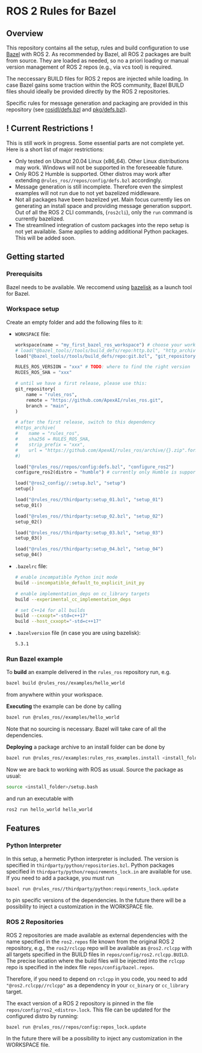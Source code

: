 # ROS 2 Rules for Bazel

## Overview

This repository contains all the setup, rules and build configuration to use
[Bazel](http://bazel.build) with ROS 2. As recommended by Bazel, all ROS 2 packages
are built from source. They are loaded as needed, so no a priori loading or manual version
management of ROS 2 repos (e.g., via vcs tool) is required.

The neccessary BUILD files for ROS 2 repos are injected while loading. In case Bazel gains
some traction within the ROS community, Bazel BUILD files should ideally be provided
directly by the ROS 2 repositories.

Specific rules for message generation and packaging are provided in this repository (see 
[rosidl/defs.bzl](rosidl/defs.bzl) and [pkg/defs.bzl](pkg/defs.bzl)).

## ! Current Restrictions !

This is still work in progress. Some essential parts are not complete yet.
Here is a short list of major restrictions:
* Only tested on Ubunut 20.04 Linux (x86_64). Other Linux distributions may work. Windows
  will not be supported in the foreseeable future.
* Only ROS 2 Humble is supported. Other distros may work after extending
  `@rules_ros//repos/config/defs.bzl` accordingly.
* Message generation is still incomplete. Therefore even the simplest examples will not run
  due to not yet bazelized middleware.
* Not all packages have been bazelized yet. Main focus currently lies on generating an
  install space and providing message generation support. Out of all the ROS 2 CLI commands,
  (`ros2cli`), only the `run` command is currently bazelized.
* The streamlined integration of custom packages into the repo setup is not yet available.
  Same applies to adding additional Python packages. 
  This will be added soon.

## Getting started

### Prerequisits

Bazel needs to be available. We reccomend using [bazelisk](https://github.com/bazelbuild/bazelisk)
as a launch tool for Bazel.

### Workspace setup

Create an empty folder and add the following files to it:

* `WORKSPACE` file:
  ```python
  workspace(name = "my_first_bazel_ros_workspace") # choose your workspace name here
  # load("@bazel_tools//tools/build_defs/repo:http.bzl", "http_archive")
  load("@bazel_tools//tools/build_defs/repo:git.bzl", "git_repository")

  RULES_ROS_VERSION = "xxx" # TODO: where to find the right version
  RUIES_ROS_SHA = "xxx"

  # until we have a first release, please use this:
  git_repository(
      name = "rules_ros",
      remote = "https://github.com/ApexAI/rules_ros.git",
      branch = "main",
  )

  # after the first release, switch to this dependency 
  #https_archive(
  #    name = "rules_ros",
  #    sha256 = RULES_ROS_SHA,
  #    strip_prefix = "xxx",
  #    url = "https://github.com/ApexAI/rules_ros/archive/{}.zip".format(RULES_ROS_VERSION),
  #)

  load("@rules_ros//repos/config:defs.bzl", "configure_ros2")
  configure_ros2(distro = "humble") # currently only Humble is supported

  load("@ros2_config//:setup.bzl", "setup")
  setup()

  load("@rules_ros//thirdparty:setup_01.bzl", "setup_01")
  setup_01()

  load("@rules_ros//thirdparty:setup_02.bzl", "setup_02")
  setup_02()

  load("@rules_ros//thirdparty:setup_03.bzl", "setup_03")
  setup_03()

  load("@rules_ros//thirdparty:setup_04.bzl", "setup_04")
  setup_04()
  ```

* `.bazelrc` file:

  ```bash
  # enable incompatible Python init mode
  build --incompatible_default_to_explicit_init_py

  # enable implementation_deps on cc_library targets
  build --experimental_cc_implementation_deps

  # set C++14 for all builds
  build --cxxopt="-std=c++17"
  build --host_cxxopt="-std=c++17"
  ```
  
* `.bazelversion` file (in case you are using bazelisk):

  ```text
  5.3.1
  ```

### Run Bazel example

To **build** an example delivered in the `rules_ros` repository run, e.g.
```bash
bazel build @rules_ros//examples/hello_world
```

from anywhere within your workspace.

**Executing** the example can be done by calling

```bash
bazel run @rules_ros//examples/hello_world
```

Note that no sourcing is necessary. Bazel will take care of all the dependencies. 

**Deploying** a package archive to an install folder can be done by

```bash
bazel run @rules_ros//examples:rules_ros_examples.install <install_folder>
```

Now we are back to working with ROS as usual. Source the package as usual:

```bash
source <install_folder>/setup.bash
```

and run an executable with

```bash
ros2 run hello_world hello_world
```

## Features

### Python Interpreter

In this setup, a hermetic Python interpreter is included. The version is specified in
`thirdparty/python/repositories.bzl`. Python packages specified in
`thirdparty/python/requirements_lock.in` are available for use. If you need to add a package,
you must run

```console
bazel run @rules_ros//thirdparty/python:requirements_lock.update
```

to pin specific versions of the dependencies. In the future there will be a possibility to
inject a customization in the WORKSPACE file.

### ROS 2 Repositories

ROS 2 repositories are made available as external dependencies with the name specified in
the `ros2.repos` file known from the original ROS 2 repository, e.g., the `ros2/rclcpp` repo
will be available as `@ros2.rclcpp` with all targets specified in the BUILD files in
`repos/config/ros2.rclcpp.BUILD`. The precise location where the build files will be injected
into the `rclcpp` repo is specified in the index file `repos/config/bazel.repos`.

Therefore, if you need to depend on `rclcpp` in you code, you need to add `"@ros2.rclcpp//rclcpp"`
as a dependency in your `cc_binary` or `cc_library` target.

The exact version of a ROS 2 repository is pinned in the file `repos/config/ros2_<distro>.lock`.
This file can be updated for the configured distro by running:

```console
bazel run @rules_ros//repos/config:repos_lock.update
```
In the future there will be a possibility to inject any customization in the WORKSPACE file.
